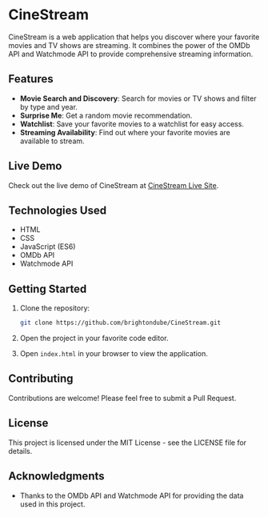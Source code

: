 # CineStream

CineStream is a web application that helps you discover where your favorite movies and TV shows are streaming. It combines the power of the OMDb API and Watchmode API to provide comprehensive streaming information.

## Features

- **Movie Search and Discovery**: Search for movies or TV shows and filter by type and year.
- **Surprise Me**: Get a random movie recommendation.
- **Watchlist**: Save your favorite movies to a watchlist for easy access.
- **Streaming Availability**: Find out where your favorite movies are available to stream.

## Live Demo

Check out the live demo of CineStream at [CineStream Live Site](https://brightondube.github.io/CineStream/).

## Technologies Used

- HTML
- CSS
- JavaScript (ES6)
- OMDb API
- Watchmode API

## Getting Started

1. Clone the repository:
   ```bash
   git clone https://github.com/brightondube/CineStream.git
   ```

2. Open the project in your favorite code editor.

3. Open `index.html` in your browser to view the application.

## Contributing

Contributions are welcome! Please feel free to submit a Pull Request.

## License

This project is licensed under the MIT License - see the LICENSE file for details.

## Acknowledgments

- Thanks to the OMDb API and Watchmode API for providing the data used in this project. 